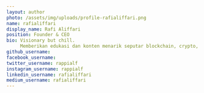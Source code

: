```yaml
---
layout: author
photo: /assets/img/uploads/profile-rafialiffari.png
name: rafialiffari
display_name: Rafi Aliffari
position: Founder & CEO
bio: Visionary but chill.
     Memberikan edukasi dan konten menarik seputar blockchain, crypto, dan web3 dengan gaya storytelling agar mudah dipahami untuk pemula
github_username: 
facebook_username: 
twitter_username: rappialf
instagram_username: rappialf
linkedin_username: rafialiffari
medium_username: rafialiffari
---
```


